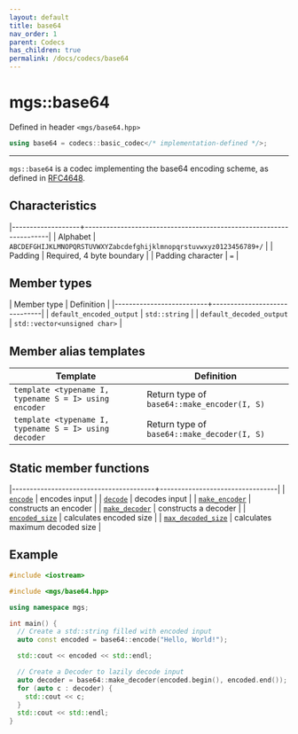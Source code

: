 ```yaml
---
layout: default
title: base64
nav_order: 1
parent: Codecs
has_children: true
permalink: /docs/codecs/base64
---
```


# mgs::base64

Defined in header `<mgs/base64.hpp>`

```cpp
using base64 = codecs::basic_codec</* implementation-defined */>;
```

---

`mgs::base64` is a codec implementing the base64 encoding scheme, as defined in [RFC4648](https://tools.ietf.org/html/rfc4648).

## Characteristics

|-------------------+--------------------------------------------------------------------|
| Alphabet          | `ABCDEFGHIJKLMNOPQRSTUVWXYZabcdefghijklmnopqrstuvwxyz0123456789+/` |
| Padding           | Required, 4 byte boundary                                          |
| Padding character | `=`                                                                |

## Member types

| Member type              | Definition                   |
|--------------------------+------------------------------|
| `default_encoded_output` | `std::string`                |
| `default_decoded_output` | `std::vector<unsigned char>` |

## Member alias templates

| Template                                              | Definition                                  |
|-------------------------------------------------------|---------------------------------------------|
| `template <typename I, typename S = I> using encoder` | Return type of `base64::make_encoder(I, S)` |
| `template <typename I, typename S = I> using decoder` | Return type of `base64::make_decoder(I, S)` |

## Static member functions

|----------------------------------------+---------------------------------|
| [`encode`](encode)                     | encodes input                   |
| [`decode`](decode)                     | decodes input                   |
| [`make_encoder`](make_encoder)         | constructs an encoder           |
| [`make_decoder`](make_decoder)         | constructs a decoder            |
| [`encoded_size`](encoded_size)         | calculates encoded size         |
| [`max_decoded_size`](max_decoded_size) | calculates maximum decoded size |

## Example

```cpp
#include <iostream>

#include <mgs/base64.hpp>

using namespace mgs;

int main() {
  // Create a std::string filled with encoded input
  auto const encoded = base64::encode("Hello, World!");

  std::cout << encoded << std::endl;

  // Create a Decoder to lazily decode input
  auto decoder = base64::make_decoder(encoded.begin(), encoded.end());
  for (auto c : decoder) {
    std::cout << c;
  }
  std::cout << std::endl;
}
```
